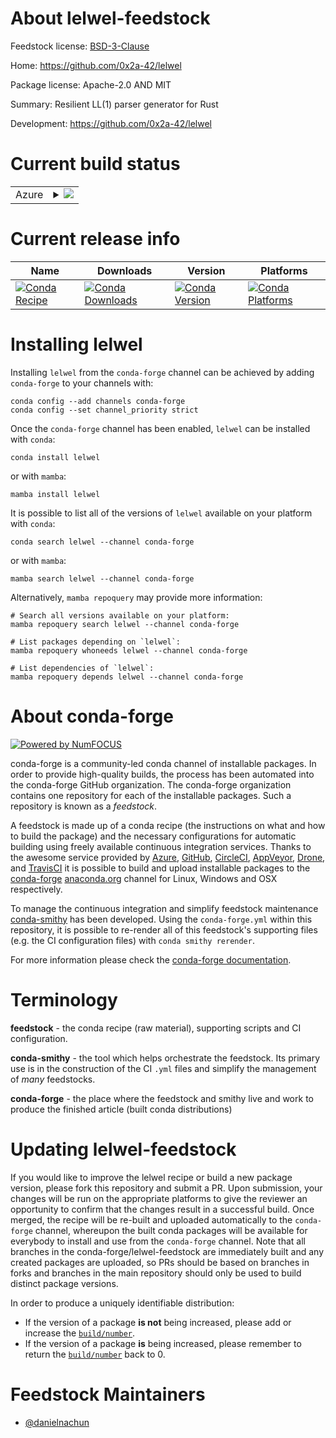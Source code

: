 About lelwel-feedstock
======================

Feedstock license: [BSD-3-Clause](https://github.com/conda-forge/lelwel-feedstock/blob/main/LICENSE.txt)

Home: https://github.com/0x2a-42/lelwel

Package license: Apache-2.0 AND MIT

Summary: Resilient LL(1) parser generator for Rust

Development: https://github.com/0x2a-42/lelwel

Current build status
====================


<table>
    
  <tr>
    <td>Azure</td>
    <td>
      <details>
        <summary>
          <a href="https://dev.azure.com/conda-forge/feedstock-builds/_build/latest?definitionId=23712&branchName=main">
            <img src="https://dev.azure.com/conda-forge/feedstock-builds/_apis/build/status/lelwel-feedstock?branchName=main">
          </a>
        </summary>
        <table>
          <thead><tr><th>Variant</th><th>Status</th></tr></thead>
          <tbody><tr>
              <td>linux_64</td>
              <td>
                <a href="https://dev.azure.com/conda-forge/feedstock-builds/_build/latest?definitionId=23712&branchName=main">
                  <img src="https://dev.azure.com/conda-forge/feedstock-builds/_apis/build/status/lelwel-feedstock?branchName=main&jobName=linux&configuration=linux%20linux_64_" alt="variant">
                </a>
              </td>
            </tr><tr>
              <td>osx_64</td>
              <td>
                <a href="https://dev.azure.com/conda-forge/feedstock-builds/_build/latest?definitionId=23712&branchName=main">
                  <img src="https://dev.azure.com/conda-forge/feedstock-builds/_apis/build/status/lelwel-feedstock?branchName=main&jobName=osx&configuration=osx%20osx_64_" alt="variant">
                </a>
              </td>
            </tr><tr>
              <td>win_64</td>
              <td>
                <a href="https://dev.azure.com/conda-forge/feedstock-builds/_build/latest?definitionId=23712&branchName=main">
                  <img src="https://dev.azure.com/conda-forge/feedstock-builds/_apis/build/status/lelwel-feedstock?branchName=main&jobName=win&configuration=win%20win_64_" alt="variant">
                </a>
              </td>
            </tr>
          </tbody>
        </table>
      </details>
    </td>
  </tr>
</table>

Current release info
====================

| Name | Downloads | Version | Platforms |
| --- | --- | --- | --- |
| [![Conda Recipe](https://img.shields.io/badge/recipe-lelwel-green.svg)](https://anaconda.org/conda-forge/lelwel) | [![Conda Downloads](https://img.shields.io/conda/dn/conda-forge/lelwel.svg)](https://anaconda.org/conda-forge/lelwel) | [![Conda Version](https://img.shields.io/conda/vn/conda-forge/lelwel.svg)](https://anaconda.org/conda-forge/lelwel) | [![Conda Platforms](https://img.shields.io/conda/pn/conda-forge/lelwel.svg)](https://anaconda.org/conda-forge/lelwel) |

Installing lelwel
=================

Installing `lelwel` from the `conda-forge` channel can be achieved by adding `conda-forge` to your channels with:

```
conda config --add channels conda-forge
conda config --set channel_priority strict
```

Once the `conda-forge` channel has been enabled, `lelwel` can be installed with `conda`:

```
conda install lelwel
```

or with `mamba`:

```
mamba install lelwel
```

It is possible to list all of the versions of `lelwel` available on your platform with `conda`:

```
conda search lelwel --channel conda-forge
```

or with `mamba`:

```
mamba search lelwel --channel conda-forge
```

Alternatively, `mamba repoquery` may provide more information:

```
# Search all versions available on your platform:
mamba repoquery search lelwel --channel conda-forge

# List packages depending on `lelwel`:
mamba repoquery whoneeds lelwel --channel conda-forge

# List dependencies of `lelwel`:
mamba repoquery depends lelwel --channel conda-forge
```


About conda-forge
=================

[![Powered by
NumFOCUS](https://img.shields.io/badge/powered%20by-NumFOCUS-orange.svg?style=flat&colorA=E1523D&colorB=007D8A)](https://numfocus.org)

conda-forge is a community-led conda channel of installable packages.
In order to provide high-quality builds, the process has been automated into the
conda-forge GitHub organization. The conda-forge organization contains one repository
for each of the installable packages. Such a repository is known as a *feedstock*.

A feedstock is made up of a conda recipe (the instructions on what and how to build
the package) and the necessary configurations for automatic building using freely
available continuous integration services. Thanks to the awesome service provided by
[Azure](https://azure.microsoft.com/en-us/services/devops/), [GitHub](https://github.com/),
[CircleCI](https://circleci.com/), [AppVeyor](https://www.appveyor.com/),
[Drone](https://cloud.drone.io/welcome), and [TravisCI](https://travis-ci.com/)
it is possible to build and upload installable packages to the
[conda-forge](https://anaconda.org/conda-forge) [anaconda.org](https://anaconda.org/)
channel for Linux, Windows and OSX respectively.

To manage the continuous integration and simplify feedstock maintenance
[conda-smithy](https://github.com/conda-forge/conda-smithy) has been developed.
Using the ``conda-forge.yml`` within this repository, it is possible to re-render all of
this feedstock's supporting files (e.g. the CI configuration files) with ``conda smithy rerender``.

For more information please check the [conda-forge documentation](https://conda-forge.org/docs/).

Terminology
===========

**feedstock** - the conda recipe (raw material), supporting scripts and CI configuration.

**conda-smithy** - the tool which helps orchestrate the feedstock.
                   Its primary use is in the construction of the CI ``.yml`` files
                   and simplify the management of *many* feedstocks.

**conda-forge** - the place where the feedstock and smithy live and work to
                  produce the finished article (built conda distributions)


Updating lelwel-feedstock
=========================

If you would like to improve the lelwel recipe or build a new
package version, please fork this repository and submit a PR. Upon submission,
your changes will be run on the appropriate platforms to give the reviewer an
opportunity to confirm that the changes result in a successful build. Once
merged, the recipe will be re-built and uploaded automatically to the
`conda-forge` channel, whereupon the built conda packages will be available for
everybody to install and use from the `conda-forge` channel.
Note that all branches in the conda-forge/lelwel-feedstock are
immediately built and any created packages are uploaded, so PRs should be based
on branches in forks and branches in the main repository should only be used to
build distinct package versions.

In order to produce a uniquely identifiable distribution:
 * If the version of a package **is not** being increased, please add or increase
   the [``build/number``](https://docs.conda.io/projects/conda-build/en/latest/resources/define-metadata.html#build-number-and-string).
 * If the version of a package **is** being increased, please remember to return
   the [``build/number``](https://docs.conda.io/projects/conda-build/en/latest/resources/define-metadata.html#build-number-and-string)
   back to 0.

Feedstock Maintainers
=====================

* [@danielnachun](https://github.com/danielnachun/)

